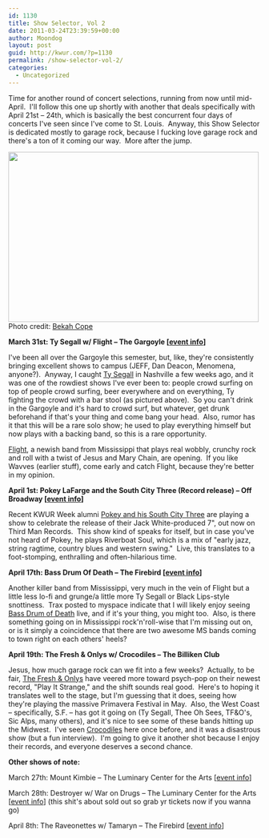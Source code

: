 ```yaml
---
id: 1130
title: Show Selector, Vol 2
date: 2011-03-24T23:39:59+00:00
author: Moondog
layout: post
guid: http://kwur.com/?p=1130
permalink: /show-selector-vol-2/
categories:
  - Uncategorized
---
```

<div class="pf-content">
  <p>
    Time for another round of concert selections, running from now until mid-April.  I'll follow this one up shortly with another that deals specifically with April 21st – 24th, which is basically the best concurrent four days of concerts I've seen since I've come to St. Louis.  Anyway, this Show Selector is dedicated mostly to garage rock, because I fucking love garage rock and there's a ton of it coming our way.  More after the jump.
  </p>
  
  <p>
    <img alt="" class="aligncenter size-full wp-image-1137" height="340" src="http://kwur.com/wp-content/uploads/2011/03/5531541502_96de095cf0.jpg" title="Ty Segall" width="500" srcset="http://kwur.com/wp-content/uploads/2011/03/5531541502_96de095cf0.jpg 500w, http://kwur.com/wp-content/uploads/2011/03/5531541502_96de095cf0-300x204.jpg 300w" sizes="(max-width: 500px) 100vw, 500px" /><br /> Photo credit: <a href="http://bekahcope.com">Bekah Cope</a>
  </p>
  
  <p>
    <!--more-->
  </p>
  
  <p>
    <strong>March 31st: Ty Segall w/ Flight – The Gargoyle [<a href="http://www.facebook.com/home.php#!/event.php?eid=111268642284588">event info</a>]</strong>
  </p>
  
  <p>
    I've been all over the Gargoyle this semester, but, like, they're consistently bringing excellent shows to campus (JEFF, Dan Deacon, Menomena, anyone?).  Anyway, I caught <a href="http://www.myspace.com/tysegall">Ty Segall</a> in Nashville a few weeks ago, and it was one of the rowdiest shows I've ever been to: people crowd surfing on top of people crowd surfing, beer everywhere and on everything, Ty fighting the crowd with a bar stool (as pictured above).  So you can't drink in the Gargoyle and it's hard to crowd surf, but whatever, get drunk beforehand if that's your thing and come bang your head.  Also, rumor has it that this will be a rare solo show; he used to play everything himself but now plays with a backing band, so this is a rare opportunity. 
  </p>
  
  <p>
    <a href="http://www.myspace.com/inflighttunes">Flight</a>, a newish band from Mississippi that plays real wobbly, crunchy rock and roll with a twist of Jesus and Mary Chain, are opening.  If you like Wavves (earlier stuff), come early and catch Flight, because they're better in my opinion.
  </p>
  
  <p>
    <strong>April 1st: Pokey LaFarge and the South City Three (Record release) – Off Broadway [<a href="http://www.offbroadwaystl.com/">event info</a>]</strong>
  </p>
  
  <p>
    Recent KWUR Week alumni <a href="http://www.pokeylafarge.net/">Pokey and his South City Three</a> are playing a show to celebrate the release of their Jack White-produced 7", out now on Third Man Records.  This show kind of speaks for itself, but in case you've not heard of Pokey, he plays Riverboat Soul, which is a mix of "early jazz, string ragtime, country blues and western swing."  Live, this translates to a foot-stomping, enthralling and often-hilarious time. 
  </p>
  
  <p>
    <strong>April 17th: Bass Drum Of Death – The Firebird [<a href="http://www.firebirdstl.com/event/34755/">event info</a>]</strong>
  </p>
  
  <p>
    Another killer band from Mississippi, very much in the vein of Flight but a little less lo-fi and grunge/a little more Ty Segall or Black Lips-style snottiness.  Trax posted to myspace indicate that I will likely enjoy seeing <a href="http://www.myspace.com/johnbarrettmusic">Bass Drum of Death</a> live, and if it's your thing, you might too.  Also, is there something going on in Mississippi rock'n'roll-wise that I'm missing out on, or is it simply a coincidence that there are two awesome MS bands coming to town right on each others' heels?
  </p>
  
  <p>
    <strong>April 19th: The Fresh & Onlys w/ Crocodiles – The Billiken Club</strong>
  </p>
  
  <p>
    Jesus, how much garage rock can we fit into a few weeks?  Actually, to be fair, <a href="http://www.myspace.com/thefreshonlys">The Fresh & Onlys</a> have veered more toward psych-pop on their newest record, "Play It Strange," and the shift sounds real good.  Here's to hoping it translates well to the stage, but I'm guessing that it does, seeing how they're playing the massive Primavera Festival in May.  Also, the West Coast – specifically, S.F. – has got it going on (Ty Segall, Thee Oh Sees, TF&O's, Sic Alps, many others), and it's nice to see some of these bands hitting up the Midwest.  I've seen <a href="http://www.myspace.com/crocodilescrocodilescrocodiles">Crocodiles</a> here once before, and it was a disastrous show (but a fun interview).  I'm going to give it another shot because I enjoy their records, and everyone deserves a second chance.
  </p>
  
  <p>
    <strong>Other shows of note:</strong>
  </p>
  
  <p>
    March 27th: Mount Kimbie – The Luminary Center for the Arts [<a href="http://theluminaryarts.com/elevator-music-series/march-27th-mount-kimbie/">event info</a>]
  </p>
  
  <p>
    March 28th: Destroyer w/ War on Drugs – The Luminary Center for the Arts [<a href="http://theluminaryarts.com/featured/destroyer-the-war-on-drugs/">event info</a>] (this shit's about sold out so grab yr tickets now if you wanna go)
  </p>
  
  <p>
    April 8th: The Raveonettes w/ Tamaryn – The Firebird [<a href="http://www.firebirdstl.com/event/28973/">event info</a>]
  </p>
</div>